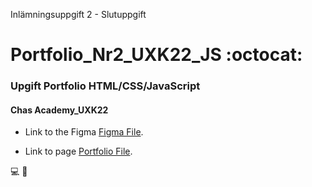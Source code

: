 Inlämningsuppgift 2 - Slutuppgift
# Portfolio_Nr2_UXK22_JS :octocat:
### Upgift Portfolio HTML/CSS/JavaScript
#### Chas Academy_UXK22

* Link to the Figma [Figma File](https://www.figma.com/file/eGCPqwUPGzpt74gGohwX2K/Lolita-Druzinina-Portfolio_2?node-id=0%3A1&t=i5jqVZJqLWJ6sBe8-1).

* Link to page  [Portfolio File](https://lolitadruzinina.github.io/Portfolio_Nr2_UXK22_JS/).


:computer: :iphone:
